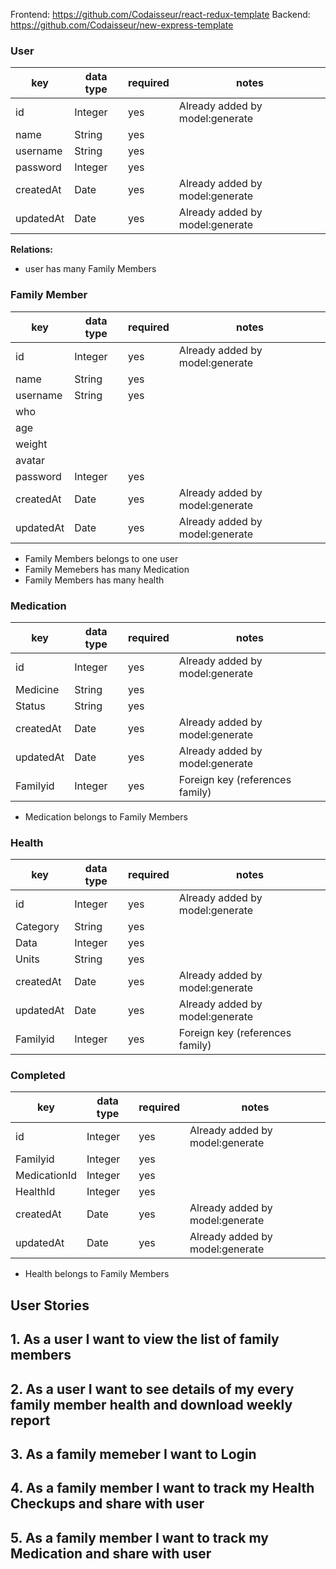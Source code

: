 Frontend: https://github.com/Codaisseur/react-redux-template
Backend: https://github.com/Codaisseur/new-express-template

### User

| key       | data type | required | notes                           |
| --------- | --------- | -------- | ------------------------------- |
| id        | Integer   | yes      | Already added by model:generate |
| name      | String    | yes      |                                 |
| username  | String    | yes      |                                 |
| password  | Integer   | yes      |                                 |
| createdAt | Date      | yes      | Already added by model:generate |
| updatedAt | Date      | yes      | Already added by model:generate |

**Relations:**

- user has many Family Members

### Family Member

| key       | data type | required | notes                           |
| --------- | --------- | -------- | ------------------------------- |
| id        | Integer   | yes      | Already added by model:generate |
| name      | String    | yes      |                                 |
| username  | String    | yes      |                                 |
| who       |
| age       |
| weight    |
| avatar    |
| password  | Integer   | yes      |                                 |
| createdAt | Date      | yes      | Already added by model:generate |
| updatedAt | Date      | yes      | Already added by model:generate |

- Family Members belongs to one user
- Family Memebers has many Medication
- Family Members has many health

### Medication

| key       | data type | required | notes                           |
| --------- | --------- | -------- | ------------------------------- |
| id        | Integer   | yes      | Already added by model:generate |
| Medicine  | String    | yes      |                                 |
| Status    | String    | yes      |                                 |
| createdAt | Date      | yes      | Already added by model:generate |
| updatedAt | Date      | yes      | Already added by model:generate |
| Familyid  | Integer   | yes      | Foreign key (references family) |

- Medication belongs to Family Members

### Health

| key       | data type | required | notes                           |
| --------- | --------- | -------- | ------------------------------- |
| id        | Integer   | yes      | Already added by model:generate |
| Category  | String    | yes      |                                 |
| Data      | Integer   | yes      |                                 |
| Units     | String    | yes      |                                 |
| createdAt | Date      | yes      | Already added by model:generate |
| updatedAt | Date      | yes      | Already added by model:generate |
| Familyid  | Integer   | yes      | Foreign key (references family) |

### Completed

| key          | data type | required | notes                           |
| ------------ | --------- | -------- | ------------------------------- |
| id           | Integer   | yes      | Already added by model:generate |
| Familyid     | Integer   | yes      |                                 |
| MedicationId | Integer   | yes      |                                 |
| HealthId     | Integer   | yes      |                                 |
| createdAt    | Date      | yes      | Already added by model:generate |
| updatedAt    | Date      | yes      | Already added by model:generate |

- Health belongs to Family Members

## User Stories

## 1. As a user I want to view the list of family members

## 2. As a user I want to see details of my every family member health and download weekly report

## 3. As a family memeber I want to Login

## 4. As a family member I want to track my Health Checkups and share with user

## 5. As a family member I want to track my Medication and share with user
